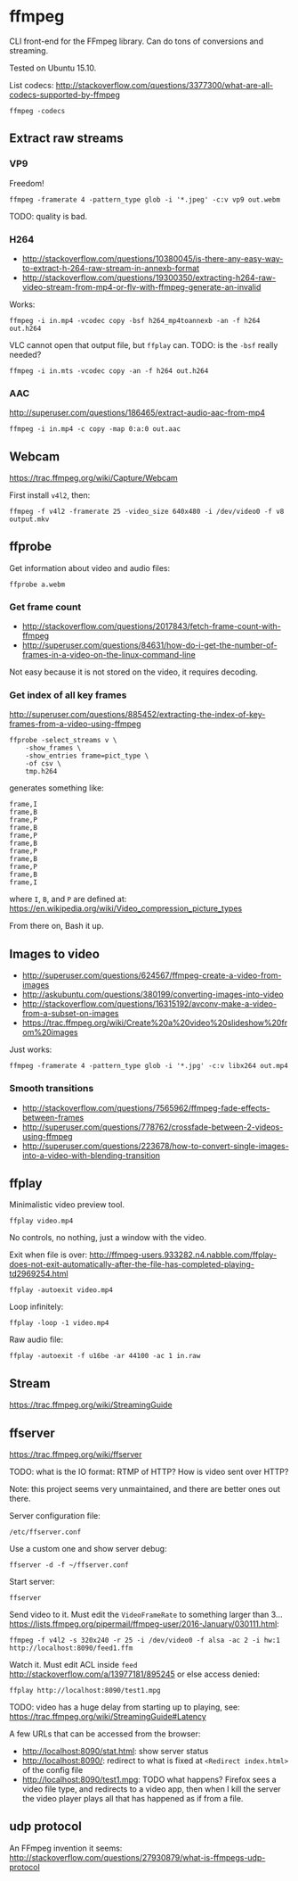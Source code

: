 # ffmpeg

CLI front-end for the FFmpeg library. Can do tons of conversions and streaming.

Tested on Ubuntu 15.10.

List codecs: <http://stackoverflow.com/questions/3377300/what-are-all-codecs-supported-by-ffmpeg>

    ffmpeg -codecs

## Extract raw streams

### VP9

Freedom!

    ffmpeg -framerate 4 -pattern_type glob -i '*.jpeg' -c:v vp9 out.webm

TODO: quality is bad.

### H264

- <http://stackoverflow.com/questions/10380045/is-there-any-easy-way-to-extract-h-264-raw-stream-in-annexb-format>
- <http://stackoverflow.com/questions/19300350/extracting-h264-raw-video-stream-from-mp4-or-flv-with-ffmpeg-generate-an-invalid>

Works:

    ffmpeg -i in.mp4 -vcodec copy -bsf h264_mp4toannexb -an -f h264 out.h264

VLC cannot open that output file, but `ffplay` can. TODO: is the `-bsf` really needed?

    ffmpeg -i in.mts -vcodec copy -an -f h264 out.h264

### AAC

<http://superuser.com/questions/186465/extract-audio-aac-from-mp4>

    ffmpeg -i in.mp4 -c copy -map 0:a:0 out.aac

## Webcam

<https://trac.ffmpeg.org/wiki/Capture/Webcam>

First install `v4l2`, then:

    ffmpeg -f v4l2 -framerate 25 -video_size 640x480 -i /dev/video0 -f v8 output.mkv

## ffprobe

Get information about video and audio files:

    ffprobe a.webm

### Get frame count

- <http://stackoverflow.com/questions/2017843/fetch-frame-count-with-ffmpeg>
- <http://superuser.com/questions/84631/how-do-i-get-the-number-of-frames-in-a-video-on-the-linux-command-line>

Not easy because it is not stored on the video, it requires decoding.

### Get index of all key frames

<http://superuser.com/questions/885452/extracting-the-index-of-key-frames-from-a-video-using-ffmpeg>

    ffprobe -select_streams v \
        -show_frames \
        -show_entries frame=pict_type \
        -of csv \
        tmp.h264

generates something like:

    frame,I
    frame,B
    frame,P
    frame,B
    frame,P
    frame,B
    frame,P
    frame,B
    frame,P
    frame,B
    frame,I

where `I`, `B`, and `P` are defined at: <https://en.wikipedia.org/wiki/Video_compression_picture_types>

From there on, Bash it up.

## Images to video

- <http://superuser.com/questions/624567/ffmpeg-create-a-video-from-images>
- <http://askubuntu.com/questions/380199/converting-images-into-video>
- <http://stackoverflow.com/questions/16315192/avconv-make-a-video-from-a-subset-on-images>
- <https://trac.ffmpeg.org/wiki/Create%20a%20video%20slideshow%20from%20images>

Just works:

    ffmpeg -framerate 4 -pattern_type glob -i '*.jpg' -c:v libx264 out.mp4

### Smooth transitions

- <http://stackoverflow.com/questions/7565962/ffmpeg-fade-effects-between-frames>
- <http://superuser.com/questions/778762/crossfade-between-2-videos-using-ffmpeg>
- <http://superuser.com/questions/223678/how-to-convert-single-images-into-a-video-with-blending-transition>

## ffplay

Minimalistic video preview tool.

    ffplay video.mp4

No controls, no nothing, just a window with the video.

Exit when file is over: <http://ffmpeg-users.933282.n4.nabble.com/ffplay-does-not-exit-automatically-after-the-file-has-completed-playing-td2969254.html>

    ffplay -autoexit video.mp4

Loop infinitely:

    ffplay -loop -1 video.mp4

Raw audio file:

    ffplay -autoexit -f u16be -ar 44100 -ac 1 in.raw

## Stream

<https://trac.ffmpeg.org/wiki/StreamingGuide>

## ffserver

<https://trac.ffmpeg.org/wiki/ffserver>

TODO: what is the IO format: RTMP of HTTP? How is video sent over HTTP?

Note: this project seems very unmaintained, and there are better ones out there.

Server configuration file:

    /etc/ffserver.conf

Use a custom one and show server debug:

    ffserver -d -f ~/ffserver.conf

Start server:

    ffserver

Send video to it. Must edit the `VideoFrameRate` to something larger than 3... <https://lists.ffmpeg.org/pipermail/ffmpeg-user/2016-January/030111.html>:

    ffmpeg -f v4l2 -s 320x240 -r 25 -i /dev/video0 -f alsa -ac 2 -i hw:1 http://localhost:8090/feed1.ffm

Watch it. Must edit ACL inside `feed` <http://stackoverflow.com/a/13977181/895245> or else access denied:

    ffplay http://localhost:8090/test1.mpg

TODO: video has a huge delay from starting up to playing, see: <https://trac.ffmpeg.org/wiki/StreamingGuide#Latency>

A few URLs that can be accessed from the browser:

- <http://localhost:8090/stat.html>: show server status
- <http://localhost:8090/>: redirect to what is fixed at `<Redirect index.html>` of the config file
- <http://localhost:8090/test1.mpg>: TODO what happens? Firefox sees a video file type, and redirects to a video app, then when I kill the server the video player plays all that has happened as if from a file.

## udp protocol

An FFmpeg invention it seems: <http://stackoverflow.com/questions/27930879/what-is-ffmpegs-udp-protocol>
